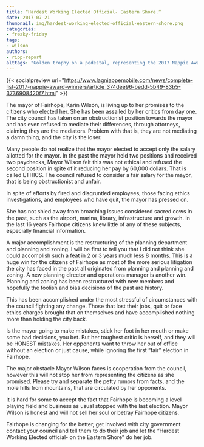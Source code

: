 ```yaml
---
title: “Hardest Working Elected Official- Eastern Shore.”
date: 2017-07-21
thumbnail: img/hardest-working-elected-official-eastern-shore.png
categories:
- freaky-friday
tags:
- wilson
authors:
- ripp-report
alttags: "Golden trophy on a pedestal, representing the 2017 Nappie Award winners featured in this article about Fairhope’s mayor"
---
```

{{< socialpreview url="https://www.lagniappemobile.com/news/complete-list-2017-nappie-award-winners/article_374dee96-bedd-5b49-83b5-3736908420f7.html" >}}

The mayor of Fairhope, Karin Wilson, is living up to her promises to the citizens who elected her. She has been assailed by her critics from day one. The city council has taken on an obstructionist position towards the mayor and has even refused to mediate their differences, through attorneys, claiming they are the mediators. Problem with that is, they are not mediating a damn thing, and the city is the loser.

Many people do not realize that the mayor elected to accept only the salary allotted for the mayor. In the past the mayor held two positions and received two paychecks, Mayor Wilson felt this was not ethical and refused the second position in spite of it reducing her pay by 60,000 dollars. That is called ETHICS. The council refused to consider a fair salary for the mayor, that is being obstructionist and unfair.

In spite of efforts by fired and disgruntled employees, those facing ethics investigations, and employees who have quit, the mayor has pressed on.

She has not shied away from broaching issues considered sacred cows in the past, such as the airport, marina, library, infrastructure and growth. In the last 16 years Fairhope citizens knew little of any of these subjects, especially financial information.

A major accomplishment is the restructuring of the planning department and planning and zoning. I will be first to tell you that I did not think she could accomplish such a feat in 2 or 3 years much less 8 months. This is a huge win for the citizens of Fairhope as most of the more serious litigation the city has faced in the past all originated from planning and planning and zoning. A new planning director and operations manager is another win. Planning and zoning has been restructured with new members and hopefully the foolish and bias decisions of the past are history.

This has been accomplished under the most stressful of circumstances with the council fighting any change. Those that lost their jobs, quit or face ethics charges brought that on themselves and have accomplished nothing more than holding the city back.

Is the mayor going to make mistakes, stick her foot in her mouth or make some bad decisions, you bet. But her toughest critic is herself, and they will be HONEST mistakes. Her opponents want to throw her out of office without an election or just cause, while ignoring the first “fair” election in Fairhope.

The major obstacle Mayor Wilson faces is cooperation from the council, however this will not stop her from representing the citizens as she promised. Please try and separate the petty rumors from facts, and the mole hills from mountains, that are circulated by her opponents.

It is hard for some to accept the fact that Fairhope is becoming a level playing field and business as usual stopped with the last election. Mayor Wilson is honest and will not sell her soul or betray Fairhope citizens.

Fairhope is changing for the better, get involved with city government contact your council and tell them to do their job and let the “Hardest Working Elected official- on the Eastern Shore” do her job.
